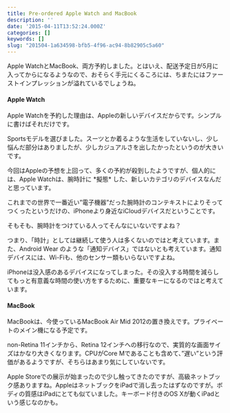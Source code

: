 ```yaml
---
title: Pre-ordered Apple Watch and MacBook
description: ''
date: '2015-04-11T13:52:24.000Z'
categories: []
keywords: []
slug: "201504-1a634598-bfb5-4f96-ac94-8b82905c5a60"
---
```

Apple WatchとMacBook、両方予約しました。とはいえ、配送予定日が5月に入ってからになるようなので、おそらく手元にくるころには、ちまたにはファーストインプレッションが溢れているでしょうね。

#### Apple Watch

Apple Watchを予約した理由は、Appleの新しいデバイスだからです。シンプルに書けばそれだけです。

Sportsモデルを選びました。スーツとか着るような生活をしていないし、少し悩んだ部分はありましたが、少しカジュアルさを出したかったというのが大きいです。

今回はAppleの予想を上回って、多くの予約が殺到したようですが、個人的には、Apple Watchは、腕時計に \*擬態\* した、新しいカテゴリのデバイスなんだと思っています。

これまでの世界で一番近い”電子機器”だった腕時計のコンテキストによりそってつくったというだけの、iPhoneより身近なiCloudデバイスだということです。

そもそも、腕時計をつけている人ってそんなにいないですよね？

つまり、「時計」としては継続して使う人は多くないのではと考えています。また、Android Wear のような「通知デバイス」ではないとも考えています。通知デバイスには、Wi-Fiも、他のセンサー類もいらないですよね。

iPhoneは没入感のあるデバイスになってしまった。その没入する時間を減らしてもっと有意義な時間の使い方をするために、重要なキーになるのではと考えています。

#### MacBook

MacBookは、今使っているMacBook Air Mid 2012の置き換えです。プライベートのメイン機になる予定です。

non-Retina 11インチから、Retina 12インチへの移行なので、実質的な画面サイズはかなり大きくなります。CPUがCore Mであることも含めて、”遅い”という評価があるようですが、そちらはあまり気にしていないです。

Apple Storeでの展示が始まったので少し触ってきたのですが、高級ネットブック感ありますね。AppleはネットブックをiPadで消し去ったはずなのですが。ボディの質感はiPadにとても似ていました。キーボード付きのOS Xが動くiPadという感じなのかも。